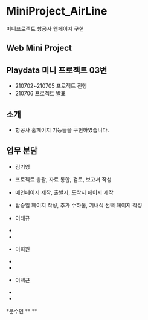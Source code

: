 # MiniProject_AirLine
 미니프로젝트 항공사 웹페이지 구현

## Web Mini Project 

## Playdata 미니 프로젝트 03번 
* 210702~210705 프로젝트 진행 
* 210706 프로젝트 발표 

## 소개
* 항공사 홈페이지 기능들을 구현하였습니다.

## 업무 분담

* 김기영 
 * 프로젝트 총괄, 자료 통합, 검토, 보고서 작성 
 * 메인페이지 제작, 출발지, 도착지 페이지 제작
 * 탑승일 페이지 작성, 추가 수하물, 기내식 선택 페이지 작성 

* 이태규 
 *
 *

* 이희원
 *
 *

* 이택근
 *
 *

*문수인 
**
**


 
